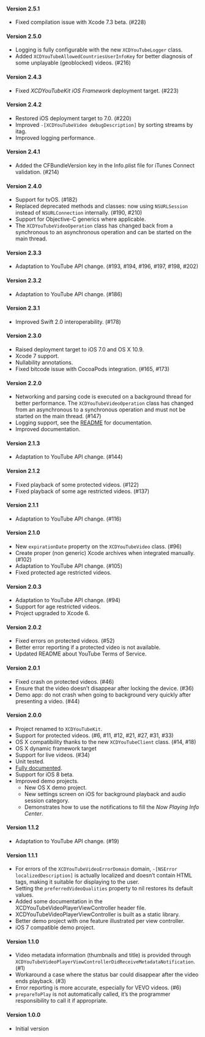 #### Version 2.5.1

* Fixed compilation issue with Xcode 7.3 beta. (#228)

#### Version 2.5.0

* Logging is fully configurable with the new `XCDYouTubeLogger` class.
* Added `XCDYouTubeAllowedCountriesUserInfoKey` for better diagnosis of some unplayable (geoblocked) videos. (#216)

#### Version 2.4.3

* Fixed *XCDYouTubeKit iOS Framework* deployment target. (#223)

#### Version 2.4.2

* Restored iOS deployment target to 7.0. (#220)
* Improved `-[XCDYouTubeVideo debugDescription]` by sorting streams by itag.
* Improved logging performance.

#### Version 2.4.1

* Added the CFBundleVersion key in the Info.plist file for iTunes Connect validation. (#214)

#### Version 2.4.0

* Support for tvOS. (#182)
* Replaced deprecated methods and classes: now using `NSURLSession` instead of `NSURLConnection` internally. (#190, #210)
* Support for Objective-C generics where applicable.
* The `XCDYouTubeVideoOperation` class has changed back from a synchronous to an asynchronous operation and can be started on the main thread.

#### Version 2.3.3

* Adaptation to YouTube API change. (#193, #194, #196, #197, #198, #202)

#### Version 2.3.2

* Adaptation to YouTube API change. (#186)

#### Version 2.3.1

* Improved Swift 2.0 interoperability. (#178)

#### Version 2.3.0

* Raised deployment target to iOS 7.0 and OS X 10.9.
* Xcode 7 support.
* Nullability annotations.
* Fixed bitcode issue with CocoaPods integration. (#165, #173)

#### Version 2.2.0

* Networking and parsing code is executed on a background thread for better performance. The `XCDYouTubeVideoOperation` class has changed from an asynchronous to a synchronous operation and must not be started on the main thread. (#147)
* Logging support, see the [README](README.md#logging) for documentation.
* Improved documentation.

#### Version 2.1.3

* Adaptation to YouTube API change. (#144)

#### Version 2.1.2

* Fixed playback of some protected videos. (#122)
* Fixed playback of some age restricted videos. (#137)

#### Version 2.1.1

* Adaptation to YouTube API change. (#116)

#### Version 2.1.0

* New `expirationDate` property on the `XCDYouTubeVideo` class. (#96)
* Create proper (non generic) Xcode archives when integrated manually. (#102)
* Adaptation to YouTube API change. (#105)
* Fixed protected age restricted videos.

#### Version 2.0.3

* Adaptation to YouTube API change. (#94)
* Support for age restricted videos.
* Project upgraded to Xcode 6.

#### Version 2.0.2

* Fixed errors on protected videos. (#52)
* Better error reporting if a protected video is not available.
* Updated README about YouTube Terms of Service.

#### Version 2.0.1

* Fixed crash on protected videos. (#46)
* Ensure that the video doesn’t disappear after locking the device. (#36)
* Demo app: do not crash when going to background very quickly after presenting a video. (#44)

#### Version 2.0.0

* Project renamed to `XCDYouTubeKit`.
* Support for protected videos. (#6, #11, #12, #21, #27, #31, #33)
* OS X compatibility thanks to the new `XCDYouTubeClient` class. (#14, #18)
* OS X dynamic framework target
* Support for live videos. (#34)
* Unit tested.
* [Fully documented](http://cocoadocs.org/docsets/XCDYouTubeKit/).
* Support for iOS 8 beta.
* Improved demo projects.
  * New OS X demo project.
  * New settings screen on iOS for background playback and audio session category.
  * Demonstrates how to use the notifications to fill the *Now Playing Info Center*.

#### Version 1.1.2

* Adaptation to YouTube API change. (#19)

#### Version 1.1.1

* For errors of the `XCDYouTubeVideoErrorDomain` domain, `-[NSError localizedDescription]` is actually localized and doesn’t contain HTML tags, making it suitable for displaying to the user.
* Setting the `preferredVideoQualities` property to nil restores its default values.
* Added some documentation in the XCDYouTubeVideoPlayerViewController header file.
* XCDYouTubeVideoPlayerViewController is built as a static library.
* Better demo project with one feature illustrated per view controller.
* iOS 7 compatible demo project.

#### Version 1.1.0

* Video metadata information (thumbnails and title) is provided through `XCDYouTubeVideoPlayerViewControllerDidReceiveMetadataNotification`. (#1)
* Workaround a case where the status bar could disappear after the video ends playback. (#3)
* Error reporting is more accurate, especially for VEVO videos. (#6)
* `prepareToPlay` is not automatically called, it’s the programmer responsibility to call it if appropriate.

#### Version 1.0.0

* Initial version
